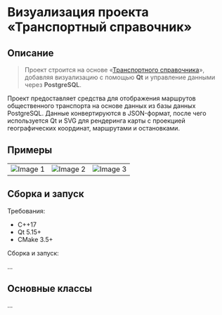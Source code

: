 # Визуализация проекта «Транспортный справочник»  
## Описание

> Проект строится на основе «[Транспортного справочника](https://github.com/burakshaevn/cpp-transport-catalogue "Основной проект транспортного справочника")», добавляя визуализацию с помощью **Qt** и управление данными через **PostgreSQL**.

Проект  предоставляет средства для отображения маршрутов общественного транспорта на основе данных из базы данных PostgreSQL. Данные конвертируются в JSON-формат, после чего используется Qt и SVG для рендеринга карты с проекцией географических координат, маршрутами и остановками.

## Примеры
<table>
  <tr>
    <td><img src="https://github.com/user-attachments/assets/3152ea73-e591-4a6f-869f-c314a50ff37f" alt="Image 1"></td>
    <td><img src="https://github.com/user-attachments/assets/b6df9822-4f91-4f41-a8a9-526bc4ce2d28" alt="Image 2"></td>
    <td><img src="https://github.com/user-attachments/assets/82ac9366-a54e-4cf3-ac61-d241a67d0d5d" alt="Image 3"></td>
  </tr>
</table>

## Сборка и запуск
Требования:
- C++17
- Qt 5.15+
- CMake 3.5+

Сборка и запуск:

...

## Основные классы
...
